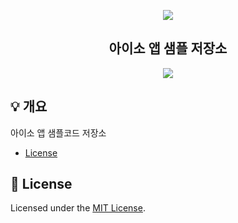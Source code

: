 <p align="center">
  <a href="https://aiso.ai/">
    <img src="https://user-images.githubusercontent.com/38392519/161697681-702731e1-b212-4945-bf46-0d8f718e2420.png" />
  </a>
</p>
<h2 align="center">
  아이소 앱 샘플 저장소
</h2>
<p align="center">
  <a href="https://github.com/enkinoOrg/aiso_samples/blob/main/LICENSE">
    <img src="https://img.shields.io/badge/license-MIT-blue.svg"/>
  </a>
</p>

## 💡 개요
아이소 앱 샘플코드 저장소

- [License](#-license)
## 📝 License
Licensed under the [MIT License](./LICENSE).